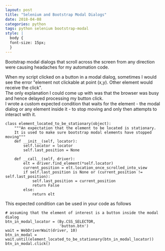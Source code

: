 ```yaml
---
layout: post
title: "Selenium and Bootstrap Modal Dialogs"
date: 2018-04-08
categories: python
tags: python selenium bootstrap-modal
style: |
  body {
  font-size: 15px;
  }
---
```

Bootstrap modal dialogs that scroll across the screen from any direction were causing headaches for my automation code.  

When my script clicked on a button in a modal dialog, sometimes I would see the error "element not clickable at point (x,y). Other element would receive the click".  
The only explanation I could come up with was that the browser was busy and hence delayed processing my button click.  
I wrote a custom expected condition that waits for the element - the modal dialog  or any element inside it - to stop moving and only then attempts to interact with it.  
```
class element_located_to_be_stationary(object):
    """An expectation that the element to be located is stationary.
    It is used to make sure bootstrap modal elements have stopped moving"""
    def __init__(self, locator):
        self.locator = locator
        self.last_position = None

    def __call__(self, driver):
        elt = driver.find_element(*self.locator)
        current_position = elt.location_once_scrolled_into_view
        if self.last_position is None or (current_position != self.last_position):
            self.last_position = current_position
            return False
        else:
            return elt

```
This expected condition can be used in your code as follows
```
# assuming that the element of interest is a button inside the modal dialog 
btn_in_modal_locator = (By.CSS_SELECTOR,
                        'button.btn')
wait = WebDriverWait(driver, 10)
btn_in_modal = wait.until(element_located_to_be_stationary(btn_in_modal_locator))
btn_in_modal.click()

```
